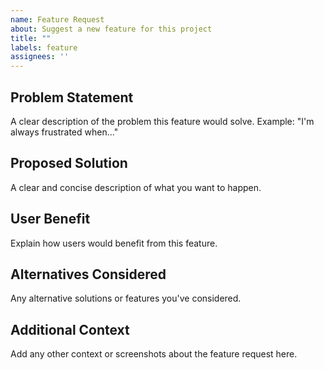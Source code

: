 ```yaml
---
name: Feature Request
about: Suggest a new feature for this project
title: ""
labels: feature
assignees: ''
---
```


## Problem Statement
A clear description of the problem this feature would solve.
Example: "I'm always frustrated when..."

## Proposed Solution
A clear and concise description of what you want to happen.

## User Benefit
Explain how users would benefit from this feature.

## Alternatives Considered
Any alternative solutions or features you've considered.

## Additional Context
Add any other context or screenshots about the feature request here.
